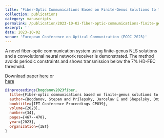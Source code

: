 ```yaml
---
title: "Fiber-Optic Communications Based on Finite-Genus Solutions to the NLS with a Convolutional Neural Network Receiver"
collection: publications
category: manuscripts
permalink: /publication/2023-10-02-fiber-optic-communications-finite-genus
excerpt: ''
date: 2023-10-02
venue: 'European Conference on Optical Communication (ECOC 2023)'
---
```

A novel fiber-optic communication system using finite-genus NLS solutions and a convolutional neural network receiver is demonstrated. 
The method avoids periodic constraints and shows transmission below the 7% HD-FEC threshold.

Download paper [here](http://esf0.github.io/files/publication/fiber_optic_communications_finite_genus_nls_cnn_receiver.pdf) or  
[here](https://doi.org/10.1049/icp.2023.2107)

```bibtex
@inproceedings{bogdanov2023fiber,
  title={Fiber-optic communications based on finite-genus solutions to the NLS with a convolutional neural network receiver},
  author={Bogdanov, Stepan and Prilepsky, Jaroslaw E and Shepelsky, Dmitry and Kamalian-Kopae, Morteza and Vasylchenkova, Anastasiia and Sedov, Egor and Turitsyn, Sergei K},
  booktitle={IET Conference Proceedings CP839},
  volume={2023},
  number={34},
  pages={467--470},
  year={2023},
  organization={IET}
}
```